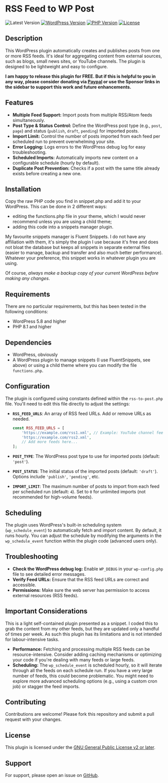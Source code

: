 # RSS Feed to WP Post

![Latest Version](https://img.shields.io/badge/release-v1.4-orange)
[![WordPress Version](https://img.shields.io/badge/wordpress-%3E%3D6.5-00749c)](https://wordpress.org/)
[![PHP Version](https://img.shields.io/badge/php-%3E%3D7.0-8892BF.svg)](https://php.net/)
[![License](https://img.shields.io/badge/License-GPLv3-blue.svg)](https://www.gnu.org/licenses/gpl-3.0.html)

## Description

This WordPress plugin automatically creates and publishes posts from one or more RSS feeds. It's ideal for aggregating content from external sources, such as blogs, small news sites, or YouTube channels. The plugin is designed to be lightweight and easy to configure.

**I am happy to release this plugin for FREE. But if this is helpful to you in any way, please consider donating via [Paypal](https://paypal.me/fabienbutazzi) or use the Sponsor links in the sidebar to support this work and future enhancements.**

## Features

*   **Multiple Feed Support:** Import posts from multiple RSS/Atom feeds simultaneously.
*   **Post Type & Status Control:** Define the WordPress post type (e.g., `post`, `page`) and status (`publish`, `draft`, `pending`) for imported posts.
*   **Import Limit:**  Control the number of posts imported from each feed per scheduled run to prevent overwhelming your site.
*   **Error Logging:** Logs errors to the WordPress debug log for easy troubleshooting.
*   **Scheduled Imports:** Automatically imports new content on a configurable schedule (hourly by default).
*   **Duplicate Post Prevention:** Checks if a post with the same title already exists before creating a new one.

## Installation

Copy the raw PHP code you find in snippet.php and add it to your WordPress. This can be done in 2 different ways: 
- editing the functions.php file in your theme, which I would never recommend unless you are using a child theme; 
- adding this code into a snippets manager plugin.

My favourite snippets manager is Fluent Snippets. I do not have any affiliation with them, it's simply the plugin I use because it's free and does not bloat the database but keeps all snippets in separate external files (easier to manage, backup and transfer and also much better performance). Whatever your preference, this snippet works in whatever plugin you are using.

Of course, *always make a backup copy of your current WordPress before making any changes*.

## Requirements

There are no particular requirements, but this has been tested in the following conditions:
- WordPress 5.8 and higher
- PHP 8.1 and higher

## Dependencies

- WordPress, obviously
- A WordPress plugin to manage snippets (I use FluentSnippets, see above) or using a child theme where you can modify the file `functions.php`.

## Configuration

The plugin is configured using constants defined within the `rss-to-post.php` file. You'll need to edit this file directly to adjust the settings:

*   **`RSS_FEED_URLS`**:  An array of RSS feed URLs. Add or remove URLs as needed.
    ```php
    const RSS_FEED_URLS = [
        'https://example.com/rss1.xml', // Example: YouTube channel feed
        'https://example.com/rss2.xml',
        // Add more feeds here...
    ];
    ```

*   **`POST_TYPE`**: The WordPress post type to use for imported posts (default: `'post'`).
*   **`POST_STATUS`**:  The initial status of the imported posts (default: `'draft'`). Options include `'publish'`, `'pending'`, etc.
*   **`IMPORT_LIMIT`**: The maximum number of posts to import from each feed per scheduled run (default: `4`). Set to `0` for unlimited imports (not recommended for high-volume feeds).

## Scheduling

The plugin uses WordPress's built-in scheduling system (`wp_schedule_event`) to automatically fetch and import content. By default, it runs hourly.  You can adjust the schedule by modifying the arguments in the `wp_schedule_event` function within the plugin code (advanced users only).

## Troubleshooting

*   **Check the WordPress debug log:**  Enable `WP_DEBUG` in your `wp-config.php` file to see detailed error messages.
*   **Verify Feed URLs:** Ensure that the RSS feed URLs are correct and accessible.
*   **Permissions:** Make sure the web server has permission to access external resources (RSS feeds).

## Important Considerations

This is a light self-contained plugin presented as a snippet. I coded this to grab the content from my other feeds, but they are updated only a handful of times per week. 
As such this plugin has its limitations and is not intended for labour-intensive tasks.

*   **Performance:** Fetching and processing multiple RSS feeds can be resource-intensive. Consider adding caching mechanisms or optimizing your code if you're dealing with many feeds or large feeds. 
*   **Scheduling:** The `wp_schedule_event` is scheduled hourly, so it will iterate through all the feeds on each schedule run. If you have a very large number of feeds, this could become problematic. You might need to explore more advanced scheduling options (e.g., using a custom cron job) or stagger the feed imports. 

## Contributing

Contributions are welcome! Please fork this repository and submit a pull request with your changes.

## License

This plugin is licensed under the [GNU General Public License v2 or later](LICENSE).

## Support

For support, please open an issue on [GitHub](https://github.com/fabienb/RSS2Post/issues).
